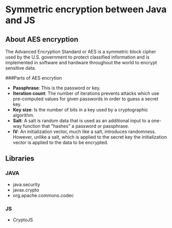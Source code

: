 # Symmetric encryption between Java  and JS

## About  AES encryption

The Advanced Encryption Standard or AES is a symmetric block cipher used by the U.S. government to protect classified information and is implemented in software and hardware throughout the world to encrypt sensitive data.

###Parts of AES encrytion

* <b>Passphrase</b>: This is the password or key. 
* <b>Iteration count</b>: The number of iterations prevents   attacks which  use pre-computed values for given passwords in order to guess a secret key.
* <b>Key size</b>: Is the number of bits in a key used by a cryptographic algorithm.
* <b>Salt</b>: A salt is random data that is used as an additional input to a one-way function that "hashes" a password or passphrase.
* <b>IV</b>: An initialization vector, much like a salt, introduces randomness. However, unlike a salt, which is applied to the secret key the initialization vector is applied to the data to be encrypted.

## Libraries

### JAVA

* java.security
* javax.crypto
* org.apache.commons.codec

### JS

* CryptoJS 

